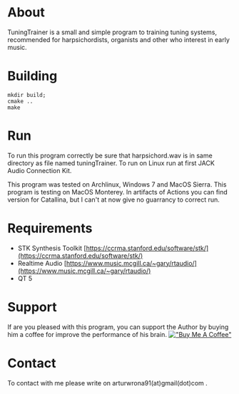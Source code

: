 # About

TuningTrainer is a small and simple program to training tuning systems, recommended for harpsichordists, organists and other who interest in early music.


# Building
```
mkdir build;
cmake ..
make
```

# Run

To run this program correctly be sure that harpsichord.wav is in same directory as file named tuningTrainer.
To run on Linux run at first JACK Audio Connection Kit.

This program was tested on Archlinux, Windows 7 and MacOS Sierra. This program is testing on MacOS Monterey. In artifacts of Actions you can find version for Catallina, but I can't at now give no guarrancy to correct run.

# Requirements
* STK Synthesis Toolkit [https://ccrma.stanford.edu/software/stk/](https://ccrma.stanford.edu/software/stk/)
* Realtime Audio [https://www.music.mcgill.ca/~gary/rtaudio/](https://www.music.mcgill.ca/~gary/rtaudio/)
* QT 5

# Support
If are you pleased with this program, you can support the Author by buying him a coffee for improve the performance of his brain.
[!["Buy Me A Coffee"](https://www.buymeacoffee.com/assets/img/custom_images/orange_img.png)](https://www.buymeacoffee.com/donarturo11)

# Contact
To contact with me please write on arturwrona91(at)gmail(dot)com .

